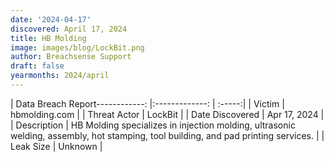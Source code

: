 ```yaml
---
date: '2024-04-17'
discovered: April 17, 2024
title: HB Molding
image: images/blog/LockBit.png
author: Breachsense Support
draft: false
yearmonths: 2024/april
---
```


| Data Breach Report------------:     |:-------------:    | :-----:|
| Victim      | hbmolding.com      | 
| Threat Actor      | LockBit      | 
| Date Discovered      | Apr 17, 2024      | 
| Description      | HB Molding specializes in injection molding, ultrasonic welding, assembly, hot stamping, tool building, and pad printing services.      | 
| Leak Size      | Unknown      | 

